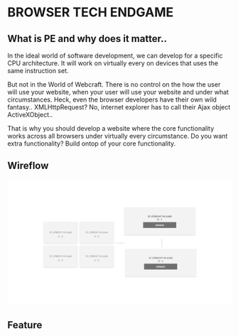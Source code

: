 # BROWSER TECH ENDGAME

## What is PE and why does it matter..

In the ideal world of software development, we can develop for a specific CPU architecture. It will work on virtually every on devices that uses the same instruction set. 

But not in the World of Webcraft. There is no control on the how the user will use your website, when your user will use your website and under what circumstances. Heck, even the browser developers have their own wild fantasy.. XMLHttpRequest? No, internet explorer has to call their Ajax object ActiveXObject..

That is why you should develop a website where the core functionality works across all browsers under virtually every circumstance. Do you want extra functionality? Build ontop of your core functionality.

## Wireflow
![Wireflow](./img-bin/wireflow.png)


## Feature

